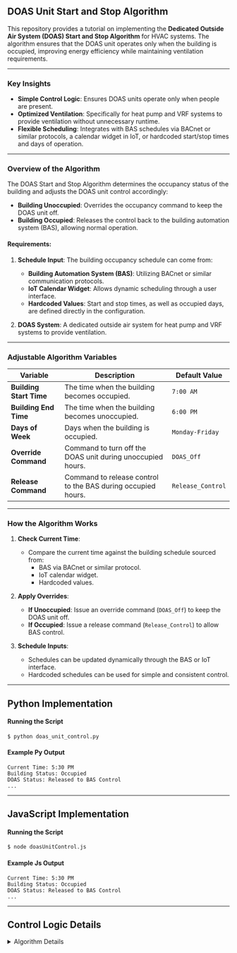 ## DOAS Unit Start and Stop Algorithm

This repository provides a tutorial on implementing the **Dedicated Outside Air System (DOAS) Start and Stop Algorithm** for HVAC systems. The algorithm ensures that the DOAS unit operates only when the building is occupied, improving energy efficiency while maintaining ventilation requirements.

---

### Key Insights
- **Simple Control Logic**: Ensures DOAS units operate only when people are present.
- **Optimized Ventilation**: Specifically for heat pump and VRF systems to provide ventilation without unnecessary runtime.
- **Flexible Scheduling**: Integrates with BAS schedules via BACnet or similar protocols, a calendar widget in IoT, or hardcoded start/stop times and days of operation.

---

### Overview of the Algorithm
The DOAS Start and Stop Algorithm determines the occupancy status of the building and adjusts the DOAS unit control accordingly:
- **Building Unoccupied**: Overrides the occupancy command to keep the DOAS unit off.
- **Building Occupied**: Releases the control back to the building automation system (BAS), allowing normal operation.

#### Requirements:
1. **Schedule Input**: The building occupancy schedule can come from:
   - **Building Automation System (BAS)**: Utilizing BACnet or similar communication protocols.
   - **IoT Calendar Widget**: Allows dynamic scheduling through a user interface.
   - **Hardcoded Values**: Start and stop times, as well as occupied days, are defined directly in the configuration.

2. **DOAS System**: A dedicated outside air system for heat pump and VRF systems to provide ventilation.

---

### Adjustable Algorithm Variables

| Variable              | Description                                                    | Default Value         |
|------------------------|----------------------------------------------------------------|-----------------------|
| **Building Start Time**| The time when the building becomes occupied.                  | `7:00 AM`            |
| **Building End Time**  | The time when the building becomes unoccupied.                | `6:00 PM`            |
| **Days of Week**       | Days when the building is occupied.                           | `Monday-Friday`      |
| **Override Command**   | Command to turn off the DOAS unit during unoccupied hours.    | `DOAS_Off`           |
| **Release Command**    | Command to release control to the BAS during occupied hours.  | `Release_Control`    |

---

### How the Algorithm Works
1. **Check Current Time**:
   - Compare the current time against the building schedule sourced from:
     - BAS via BACnet or similar protocol.
     - IoT calendar widget.
     - Hardcoded values.

2. **Apply Overrides**:
   - **If Unoccupied**: Issue an override command (`DOAS_Off`) to keep the DOAS unit off.
   - **If Occupied**: Issue a release command (`Release_Control`) to allow BAS control.

3. **Schedule Inputs**:
   - Schedules can be updated dynamically through the BAS or IoT interface.
   - Hardcoded schedules can be used for simple and consistent control.

---

## Python Implementation

#### Running the Script
```bash
$ python doas_unit_control.py
```

#### Example Py Output
```
Current Time: 5:30 PM
Building Status: Occupied
DOAS Status: Released to BAS Control
...
```

---

## JavaScript Implementation

#### Running the Script
```bash
$ node doasUnitControl.js
```

#### Example Js Output
```
Current Time: 5:30 PM
Building Status: Occupied
DOAS Status: Released to BAS Control
...
```

---

## Control Logic Details

<details>
  <summary>Algorithm Details</summary>

### Aim
Ensure the DOAS unit operates only when the building is occupied to minimize energy use while maintaining ventilation requirements.

---

### Level of Complexity
Low

---

### Potential Savings
Moderate

---

### Process
1. Check the current time and compare it against the building schedule sourced from:
   - **BAS**: Using BACnet or similar protocols.
   - **IoT Calendar Widget**: For user-configurable schedules.
   - **Hardcoded Values**: Directly set start/stop times and occupied days.
2. If the time is outside the occupied hours:
   - Override the occupancy command to turn the DOAS unit off.
3. If the time is within the occupied hours:
   - Release the control back to the BAS to operate normally.

---

## Data Model in Haystack

**Note:** The algorithm requires proper Haystack markers and tags for the building schedule and occupancy commands to manage the DOAS unit operation effectively.

| **Point Name**                        | **navName**             | **Marker Tags in Haystack**               |
|---------------------------------------|-------------------------|--------------------------------------------|
| **Building Occupancy Schedule**       | `buildingOccSchedule`   | `schedule`, `building`, `occ`             |
| **DOAS Occupancy Command**            | `doasOccCmd`            | `doas`, `occ`, `cmd`                      |
| **DOAS Status**                       | `doasStatus`            | `doas`, `status`                          |

---

### Adjustable Algorithm Variables
- **Building Start Time**: Defines when occupancy begins.
- **Building End Time**: Defines when occupancy ends.
- **Days of Week**: Specifies occupied days.
- **Override Command**: Command to turn off the DOAS unit.
- **Release Command**: Command to allow normal BAS operation.

---

### Notes
This algorithm is ideal for standalone DOAS units in systems using heat pumps or VRF technologies. The scheduling flexibility ensures efficient operation tailored to the building's occupancy patterns.

</details>
